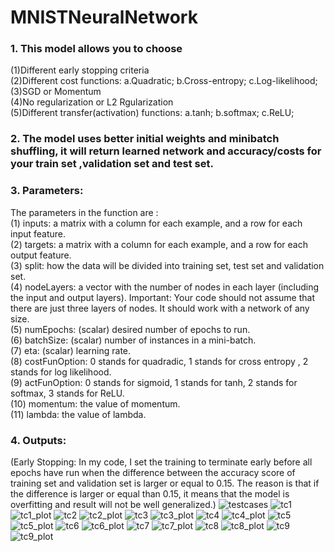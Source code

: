 # MNISTNeuralNetwork

### 1. This model allows you to choose 
  (1)Different early stopping criteria <br>
  (2)Different cost functions: a.Quadratic; b.Cross-entropy; c.Log-likelihood; <br>
  (3)SGD or Momentum <br>
  (4)No regularization or L2 Rgularization<br>
  (5)Different transfer(activation) functions: a.tanh; b.softmax; c.ReLU;<br>
  
### 2. The model uses better initial weights and minibatch shuffling, it will return learned network and accuracy/costs for your train set ,validation set and test set.

### 3. Parameters:
The parameters in the function are :<br>
(1) inputs: a matrix with a column for each example, and a row for each input feature.<br>
(2) targets: a matrix with a column for each example, and a row for each output feature.<br>
(3) split: how the data will be divided into training set, test set and validation set.<br>
(4) nodeLayers: a vector with the number of nodes in each layer (including the input and output layers). Important: Your code should not assume that there are just three layers of nodes. It should work with a network of any size.<br>
(5) numEpochs: (scalar) desired number of epochs to run.<br>
(6) batchSize: (scalar) number of instances in a mini-batch.<br>
(7) eta: (scalar) learning rate.<br>
(8) costFunOption: 0 stands for quadradic, 1 stands for cross entropy , 2 stands for log likelihood.<br>
(9) actFunOption: 0 stands for sigmoid, 1 stands for tanh, 2 stands for softmax, 3 stands for ReLU.<br>
(10) momentum: the value of momentum.<br>
(11) lambda: the value of lambda.<br>

### 4. Outputs:
(Early Stopping: In my code, I set the training to terminate early before all epochs have run when the difference between the accuracy score of training set and validation set is larger or equal to 0.15. The reason is that if the difference is larger or equal than 0.15, it means that the model is overfitting and result will not be well generalized.)
![testcases](https://user-images.githubusercontent.com/27776652/32146147-34ef9ad6-bca1-11e7-89d3-824295b6837b.PNG)
![tc1](https://user-images.githubusercontent.com/27776652/32146148-3504e968-bca1-11e7-8f65-3388084858b0.PNG)
![tc1_plot](https://user-images.githubusercontent.com/27776652/32146149-351466d6-bca1-11e7-8b81-ceac59d6694c.PNG)
![tc2](https://user-images.githubusercontent.com/27776652/32146150-352cab6a-bca1-11e7-87ec-f85279b84b1a.PNG)
![tc2_plot](https://user-images.githubusercontent.com/27776652/32146151-3540d5e0-bca1-11e7-9ca2-83697ab49e9a.PNG)
![tc3](https://user-images.githubusercontent.com/27776652/32146152-356b7926-bca1-11e7-9c93-68888d0ac30c.PNG)
![tc3_plot](https://user-images.githubusercontent.com/27776652/32146153-35810b10-bca1-11e7-83f4-32b1f77a38bd.PNG)
![tc4](https://user-images.githubusercontent.com/27776652/32146154-3597b3ce-bca1-11e7-887a-28b1230dd86e.PNG)
![tc4_plot](https://user-images.githubusercontent.com/27776652/32146155-35b32924-bca1-11e7-90e6-e43aeedb0f30.PNG)
![tc5](https://user-images.githubusercontent.com/27776652/32146156-36231806-bca1-11e7-9ce9-2bd7ffca7cf3.PNG)
![tc5_plot](https://user-images.githubusercontent.com/27776652/32146157-36465bfe-bca1-11e7-9090-902769b4c831.PNG)
![tc6](https://user-images.githubusercontent.com/27776652/32146158-3664df84-bca1-11e7-8069-fff3e98fce25.PNG)
![tc6_plot](https://user-images.githubusercontent.com/27776652/32146159-3699e828-bca1-11e7-8d69-31c2137fb8be.PNG)
![tc7](https://user-images.githubusercontent.com/27776652/32146160-36d1b51e-bca1-11e7-880f-26207cc9fdef.PNG)
![tc7_plot](https://user-images.githubusercontent.com/27776652/32146161-36f08f48-bca1-11e7-8bfc-5febc021b08e.PNG)
![tc8](https://user-images.githubusercontent.com/27776652/32146162-37163acc-bca1-11e7-88b4-49db3a5629f0.PNG)
![tc8_plot](https://user-images.githubusercontent.com/27776652/32146163-373324ca-bca1-11e7-9edb-493ba422068e.PNG)
![tc9](https://user-images.githubusercontent.com/27776652/32146164-37499214-bca1-11e7-87f1-8796aeb157b5.PNG)
![tc9_plot](https://user-images.githubusercontent.com/27776652/32146165-3764af0e-bca1-11e7-8ef5-a5bca0f987cf.PNG)


